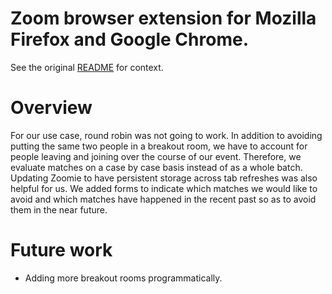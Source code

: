 # Zoom browser extension for Mozilla Firefox and Google Chrome.

See the original [README](https://github.com/davidshumway/zoomie/blob/master/README.md) for context.

# Overview

For our use case, round robin was not going to work.  In addition to avoiding
putting the same two people in a breakout room, we have to account for people
leaving and joining over the course of our event. Therefore, we evaluate
matches on a case by case basis instead of as a whole batch. Updating Zoomie to
have persistent storage across tab refreshes was also helpful for us. We added
forms to indicate which matches we would like to avoid and which matches have
happened in the recent past so as to avoid them in the near future.

# Future work

* Adding more breakout rooms programmatically.
